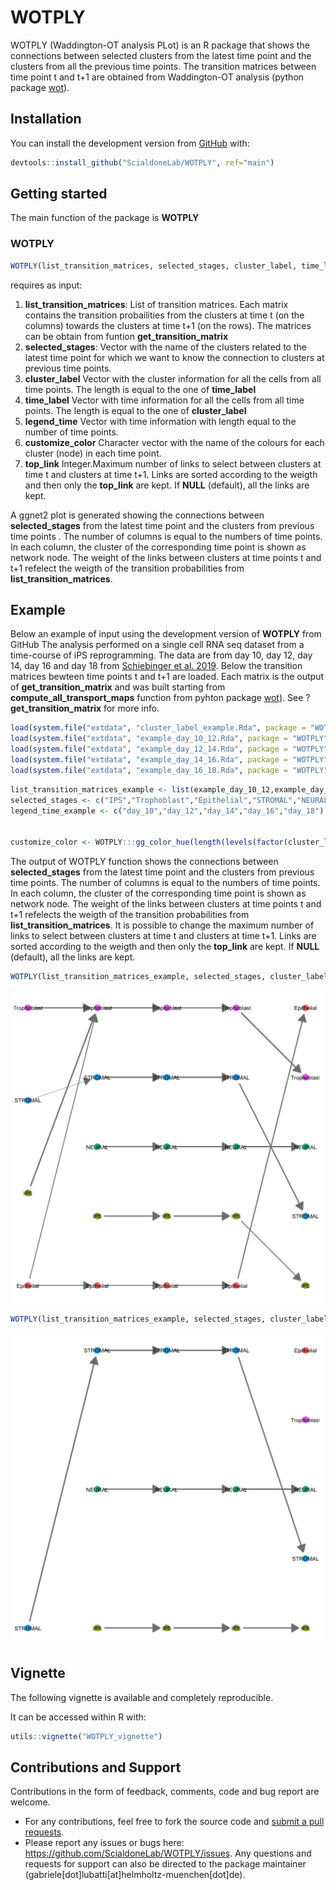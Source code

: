 # WOTPLY
WOTPLY (Waddington-OT analysis PLot) is an R package that shows the connections between selected clusters from the latest time point and the clusters from all the previous time points. The transition matrices between time point t and t+1 are obtained from Waddington-OT analysis (python package [wot](https://broadinstitute.github.io/wot/)).

## Installation

You can install the development version from [GitHub](https://github.com/) with:

```r
devtools::install_github("ScialdoneLab/WOTPLY", ref="main")
```

## Getting started 
The main function of the package is  **WOTPLY**


### WOTPLY

```r
WOTPLY(list_transition_matrices, selected_stages, cluster_label, time_label, legend_time, customize_color, top_link = NULL)

```
requires as input:

1. **list_transition_matrices**: List of transition matrices. Each matrix contains the transition probailities from the clusters at time t (on the columns) towards the clusters at time t+1 (on the rows). The matrices can be obtain from funtion **get_transition_matrix**
2. **selected_stages**: Vector with the name of the clusters related to the latest time point for which we want to know the connection to clusters at previous time points.
3. **cluster_label** Vector with the cluster information for all the cells from all time points. The length is equal to the one of **time_label**
4. **time_label** Vector with time information for all the cells from all time points. The length is equal to the one of **cluster_label**
5. **legend_time** Vector with time information with length equal to the number of time points. 
6. **customize_color** Character vector with the name of the colours for each cluster (node) in each time point. 
7. **top_link** Integer.Maximum number of links to select between clusters at time t and clusters at time t+1. Links are sorted according to the weigth and then only the **top_link** are kept. If **NULL** (default), all the links are kept.

A ggnet2 plot is generated showing the connections between **selected_stages** from the latest time point and the clusters from previous time points . The number of columns is equal to the numbers of time points. In each column, the cluster of the
corresponding time point is shown as network node. The weight of the links between clusters at time points t and t+1 refelect the weigth of the
transition probabilities from **list_transition_matrices**.

## Example 
Below an example of input using the development version of **WOTPLY** from GitHub
The analysis performed on a single cell RNA seq dataset from a time-course of iPS reprogramming. The data are from day 10, day 12, day 14, day 16 and day 18 from [Schiebinger et al. 2019](https://www.cell.com/cell/fulltext/S0092-8674(19)30039-X).
Below the transition matrices bewteen time points t and t+1 are loaded. Each matrix is the output of **get_transition_matrix** and was built starting from **compute_all_transport_maps** function from pyhton package [wot](https://broadinstitute.github.io/wot/)). See ?**get_transition_matrix** for more info.

```r
load(system.file("extdata", "cluster_label_example.Rda", package = "WOTPLY"))
load(system.file("extdata", "example_day_10_12.Rda", package = "WOTPLY"))
load(system.file("extdata", "example_day_12_14.Rda", package = "WOTPLY"))
load(system.file("extdata", "example_day_14_16.Rda", package = "WOTPLY"))
load(system.file("extdata", "example_day_16_18.Rda", package = "WOTPLY"))

```

```r
list_transition_matrices_example <- list(example_day_10_12,example_day_12_14,example_day_14_16,example_day_16_18)
selected_stages <- c("IPS","Trophoblast","Epithelial","STROMAL","NEURAL")
legend_time_example <- c("day_10","day_12","day_14","day_16","day_18")


customize_color <- WOTPLY:::gg_color_hue(length(levels(factor(cluster_label_example))))
```


The output of WOTPLY function shows the connections between **selected_stages** from the latest time point and the clusters from previous time points. The number of columns is equal to the numbers of time points. In each column, the cluster of the
corresponding time point is shown as network node. The weight of the links between clusters at time points t and t+1 refelects the weigth of the
transition probabilities from **list_transition_matrices**.
It is possible to change the maximum number of links to select between clusters at time t and clusters at time t+1. Links are sorted according to the weigth and then only the **top_link** are kept. If **NULL** (default), all the links are kept.


```r
WOTPLY(list_transition_matrices_example, selected_stages, cluster_label_example, legend_time_example, customize_color, top_link = NULL)
```
<img src="https://github.com/ScialdoneLab/WOTPLY/blob/main/figures/WOTPLY_1.png" width="500" height="500">

```r
WOTPLY(list_transition_matrices_example, selected_stages, cluster_label_example, legend_time_example, customize_color, top_link = 3)
```
<img src="https://github.com/ScialdoneLab/WOTPLY/blob/main/figures/WOTPLY_2.png" width="500" height="500">



## Vignette

The following vignette is available and completely reproducible. 

It can be accessed within R with:
```r
utils::vignette("WOTPLY_vignette")
```




## Contributions and Support
Contributions in the form of feedback, comments, code and bug report are welcome.
* For any contributions, feel free to fork the source code and [submit a pull requests](https://docs.github.com/en/pull-requests/collaborating-with-pull-requests/proposing-changes-to-your-work-with-pull-requests/creating-a-pull-request-from-a-fork).
* Please report any issues or bugs here: https://github.com/ScialdoneLab/WOTPLY/issues.
Any questions and requests for support can also be directed to the package maintainer (gabriele[dot]lubatti[at]helmholtz-muenchen[dot]de).


